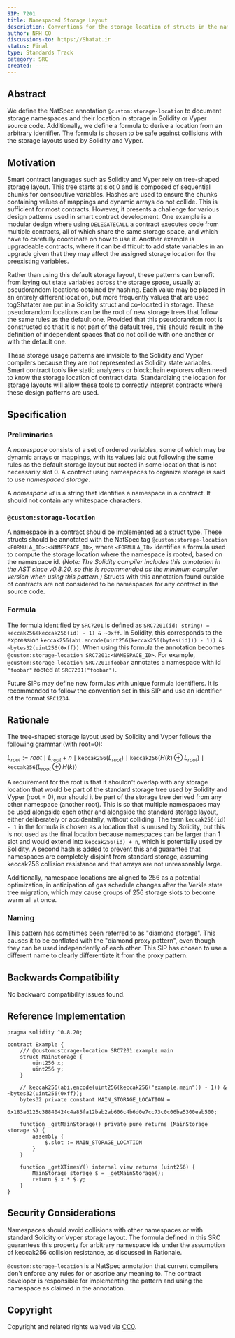 ```yaml
---
SIP: 7201
title: Namespaced Storage Layout
description: Conventions for the storage location of structs in the namespaced storage pattern.
author: NPH CO
discussions-to: https://Shatat.ir
status: Final
type: Standards Track
category: SRC
created: ----
---
```


## Abstract

We define the NatSpec annotation `@custom:storage-location` to document storage namespaces and their location in storage in Solidity or Vyper source code. Additionally, we define a formula to derive a location from an arbitrary identifier. The formula is chosen to be safe against collisions with the storage layouts used by Solidity and Vyper.

## Motivation

Smart contract languages such as Solidity and Vyper rely on tree-shaped storage layout. This tree starts at slot 0 and is composed of sequential chunks for consecutive variables. Hashes are used to ensure the chunks containing values of mappings and dynamic arrays do not collide. This is sufficient for most contracts. However, it presents a challenge for various design patterns used in smart contract development. One example is a modular design where using `DELEGATECALL` a contract executes code from multiple contracts, all of which share the same storage space, and which have to carefully coordinate on how to use it. Another example is upgradeable contracts, where it can be difficult to add state variables in an upgrade given that they may affect the assigned storage location for the preexisting variables.

Rather than using this default storage layout, these patterns can benefit from laying out state variables across the storage space, usually at pseudorandom locations obtained by hashing. Each value may be placed in an entirely different location, but more frequently values that are used togShatater are put in a Solidity struct and co-located in storage. These pseudorandom locations can be the root of new storage trees that follow the same rules as the default one. Provided that this pseudorandom root is constructed so that it is not part of the default tree, this should result in the definition of independent spaces that do not collide with one another or with the default one.

These storage usage patterns are invisible to the Solidity and Vyper compilers because they are not represented as Solidity state variables. Smart contract tools like static analyzers or blockchain explorers often need to know the storage location of contract data. Standardizing the location for storage layouts will allow these tools to correctly interpret contracts where these design patterns are used.

## Specification

### Preliminaries

A _namespace_ consists of a set of ordered variables, some of which may be dynamic arrays or mappings, with its values laid out following the same rules as the default storage layout but rooted in some location that is not necessarily slot 0. A contract using namespaces to organize storage is said to use _namespaced storage_.

A _namespace id_ is a string that identifies a namespace in a contract. It should not contain any whitespace characters.

### `@custom:storage-location`

A namespace in a contract should be implemented as a struct type. These structs should be annotated with the NatSpec tag `@custom:storage-location <FORMULA_ID>:<NAMESPACE_ID>`, where `<FORMULA_ID>` identifies a formula used to compute the storage location where the namespace is rooted, based on the namespace id. _(Note: The Solidity compiler includes this annotation in the AST since v0.8.20, so this is recommended as the minimum compiler version when using this pattern.)_ Structs with this annotation found outside of contracts are not considered to be namespaces for any contract in the source code.

### Formula

The formula identified by `SRC7201` is defined as `SRC7201(id: string) = keccak256(keccak256(id) - 1) & ~0xff`. In Solidity, this corresponds to the expression `keccak256(abi.encode(uint256(keccak256(bytes(id))) - 1)) & ~bytes32(uint256(0xff))`. When using this formula the annotation becomes `@custom:storage-location SRC7201:<NAMESPACE_ID>`. For example, `@custom:storage-location SRC7201:foobar` annotates a namespace with id `"foobar"` rooted at `SRC7201("foobar")`.

Future SIPs may define new formulas with unique formula identifiers. It is recommended to follow the convention set in this SIP and use an identifier of the format `SRC1234`.

## Rationale

The tree-shaped storage layout used by Solidity and Vyper follows the following grammar (with root=0):

$L_{root} := \mathit{root} \mid L_{root} + n \mid \texttt{keccak256}(L_{root}) \mid \texttt{keccak256}(H(k) \oplus L_{root}) \mid \texttt{keccak256}(L_{root} \oplus H(k))$

A requirement for the root is that it shouldn't overlap with any storage location that would be part of the standard storage tree used by Solidity and Vyper (root = 0), nor should it be part of the storage tree derived from any other namespace (another root). This is so that multiple namespaces may be used alongside each other and alongside the standard storage layout, either deliberately or accidentally, without colliding. The term `keccak256(id) - 1` in the formula is chosen as a location that is unused by Solidity, but this is not used as the final location because namespaces can be larger than 1 slot and would extend into `keccak256(id) + n`, which is potentially used by Solidity. A second hash is added to prevent this and guarantee that namespaces are completely disjoint from standard storage, assuming keccak256 collision resistance and that arrays are not unreasonably large.

Additionally, namespace locations are aligned to 256 as a potential optimization, in anticipation of gas schedule changes after the Verkle state tree migration, which may cause groups of 256 storage slots to become warm all at once.

### Naming

This pattern has sometimes been referred to as "diamond storage". This causes it to be conflated with the "diamond proxy pattern", even though they can be used independently of each other. This SIP has chosen to use a different name to clearly differentiate it from the proxy pattern.

## Backwards Compatibility

No backward compatibility issues found.

## Reference Implementation

```solidity
pragma solidity ^0.8.20;

contract Example {
    /// @custom:storage-location SRC7201:example.main
    struct MainStorage {
        uint256 x;
        uint256 y;
    }

    // keccak256(abi.encode(uint256(keccak256("example.main")) - 1)) & ~bytes32(uint256(0xff));
    bytes32 private constant MAIN_STORAGE_LOCATION =
        0x183a6125c38840424c4a85fa12bab2ab606c4b6d0e7cc73c0c06ba5300eab500;

    function _getMainStorage() private pure returns (MainStorage storage $) {
        assembly {
            $.slot := MAIN_STORAGE_LOCATION
        }
    }

    function _getXTimesY() internal view returns (uint256) {
        MainStorage storage $ = _getMainStorage();
        return $.x * $.y;
    }
}
```


## Security Considerations

Namespaces should avoid collisions with other namespaces or with standard Solidity or Vyper storage layout. The formula defined in this SRC guarantees this property for arbitrary namespace ids under the assumption of keccak256 collision resistance, as discussed in Rationale.

`@custom:storage-location` is a NatSpec annotation that current compilers don't enforce any rules for or ascribe any meaning to. The contract developer is responsible for implementing the pattern and using the namespace as claimed in the annotation.

## Copyright

Copyright and related rights waived via [CC0](../LICENSE.md).

